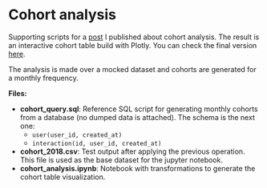 # Cohort analysis
Supporting scripts for a [post](https://medium.com/@ismaelmasharo/cohort-analysis-95a794b4e58c) I published about cohort analysis. The result is an interactive cohort table build with Plotly. You can check the final version [here](https://plot.ly/~masharo/20/).

The analysis is made over a mocked dataset and cohorts are generated for a monthly frequency. 

**Files:**
- **cohort_query.sql**: Reference SQL script for generating monthly cohorts from a database (no dumped data is attached). The schema is the next one:
  - `user(user_id, created_at)`
  - `interaction(id, user_id, created_at)`
- **cohort_2018.csv**: Test output after applying the previous operation. This file is used as the base dataset for the jupyter notebook.
- **cohort_analysis.ipynb**: Notebook with transformations to generate the cohort table visualization.
